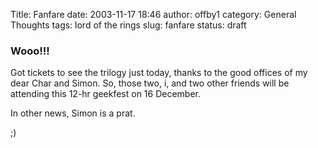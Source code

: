 Title: Fanfare
date: 2003-11-17 18:46
author: offby1
category: General Thoughts
tags: lord of the rings
slug: fanfare
status: draft

### Wooo!!!

Got tickets to see the trilogy just today, thanks to the good offices of my dear Char and Simon. So, those two, i, and two other friends will be attending this 12-hr geekfest on 16 December.

In other news, Simon is a prat.

;)
